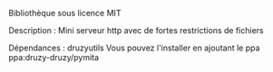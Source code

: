 Bibliothèque sous licence MIT

Description : Mini serveur http avec de fortes restrictions de fichiers

Dépendances : druzyutils
Vous pouvez l'installer en ajoutant le ppa ppa:druzy-druzy/pymita
